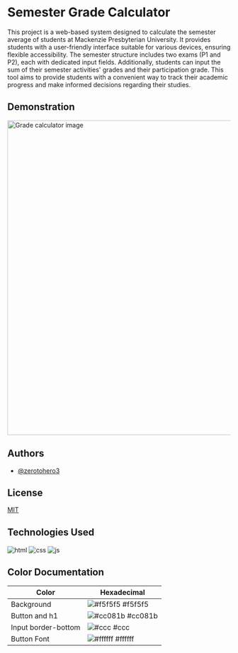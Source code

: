 # Semester Grade Calculator

This project is a web-based system designed to calculate the semester average of students at Mackenzie Presbyterian University. It provides students with a user-friendly interface suitable for various devices, ensuring flexible accessibility. The semester structure includes two exams (P1 and P2), each with dedicated input fields. Additionally, students can input the sum of their semester activities' grades and their participation grade. This tool aims to provide students with a convenient way to track their academic progress and make informed decisions regarding their studies.

## Demonstration

<a href="https://zerotohero3.github.io/mediamack/"><img src="https://i.postimg.cc/BvYzZwRs/mack.png" width="550" height="710" alt="Grade calculator image" ></a>

## Authors

- [@zerotohero3](https://www.github.com/zerotohero3)

## License

[MIT](https://choosealicense.com/licenses/mit/)

<h2>Technologies Used</h2>
<p>
  <img align="center" alt="html" src="https://img.shields.io/badge/html5-%23E34F26.svg?style=for-the-badge&logo=html5&logoColor=white"/>
  <img align="center" alt="css" src="https://img.shields.io/badge/css3-%231572B6.svg?style=for-the-badge&logo=css3&logoColor=white"/>
  <img align="center" alt="js" src="https://img.shields.io/badge/javascript-%23323330.svg?style=for-the-badge&logo=javascript&logoColor=%23F7DF1E"/>
</p>

## Color Documentation

| Color               | Hexadecimal                                                |
| ----------------- | ---------------------------------------------------------------- |
| Background | ![#f5f5f5](https://via.placeholder.com/10/f5f5f5?text=+) #f5f5f5 |
| Button and h1 | ![#cc081b](https://via.placeholder.com/10/cc081b?text=+) #cc081b |
| Input border-bottom | ![#ccc](https://via.placeholder.com/10/ccc?text=+) #ccc |
| Button Font | ![#ffffff](https://via.placeholder.com/10/ffffff?text=+) #ffffff |
